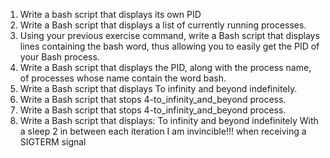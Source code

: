 1. Write a bash script that displays its own PID
2. Write a Bash script that displays a list of currently running processes.
3. Using your previous exercise command, write a Bash script that displays lines containing the bash word, thus allowing you to easily get the PID of your Bash process.
4. Write a Bash script that displays the PID, along with the process name, of processes whose name contain the word bash.
5. Write a Bash script that displays To infinity and beyond indefinitely.
6. Write a Bash script that stops 4-to_infinity_and_beyond process. 
7. Write a Bash script that stops 4-to_infinity_and_beyond process.
8. Write a Bash script that displays:
    To infinity and beyond indefinitely
    With a sleep 2 in between each iteration
    I am invincible!!! when receiving a SIGTERM signal
